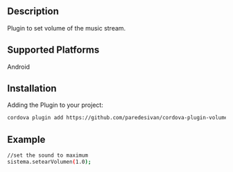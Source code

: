 ## Description

Plugin to set volume of the music stream.

## Supported Platforms

Android

## Installation

Adding the Plugin to your project:
```bash
cordova plugin add https://github.com/paredesivan/cordova-plugin-volumen
```

## Example

```bash
//set the sound to maximum
sistema.setearVolumen(1.0);
```
